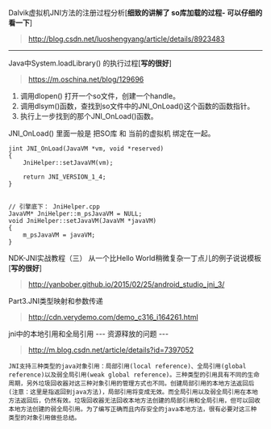 

Dalvik虚拟机JNI方法的注册过程分析[**细致的讲解了 so库加载的过程- 可以仔细的看一下**]
>  http://blog.csdn.net/luoshengyang/article/details/8923483

---

Java中System.loadLibrary() 的执行过程[**写的很好**]
>  https://m.oschina.net/blog/129696

1. 调用dlopen() 打开一个so文件，创建一个handle。
2. 调用dlsym()函数，查找到so文件中的JNI_OnLoad()这个函数的函数指针。
3. 执行上一步找到的那个JNI_OnLoad()函数。

JNI_OnLoad() 里面一般是 把SO库 和 当前的虚拟机 绑定在一起。

	jint JNI_OnLoad(JavaVM *vm, void *reserved)
	{
	    JniHelper::setJavaVM(vm);
	
	    return JNI_VERSION_1_4;
	}


	// 引擎底下： JniHelper.cpp
	JavaVM* JniHelper::m_psJavaVM = NULL;
	void JniHelper::setJavaVM(JavaVM *javaVM)
	{
	    m_psJavaVM = javaVM;
	}



NDK-JNI实战教程（三） 从一个比Hello World稍微复杂一丁点儿的例子说说模板[**写的很好**]  
>  http://yanbober.github.io/2015/02/25/android_studio_jni_3/


Part3.JNI类型映射和参数传递    
>http://cdn.verydemo.com/demo_c316_i164261.html


jni中的本地引用和全局引用 --- 资源释放的问题 --- 
>http://m.blog.csdn.net/article/details?id=7397052

	JNI支持三种类型的java对象引用：局部引用(local reference)、全局引用(global reference)以及弱全局引用(weak global reference)。三种类型的引用具有不同的生命周期，另外垃圾回收器对这三种对象引用的管理方式也不同。创建局部引用的本地方法返回后(注意：这里是指返回到java方法)，局部引用将变成无效。而全局引用以及弱全局引用在本地方法返回后，仍然有效。垃圾回收器无法回收本地方法创建的局部引用和全局引用，但可以回收本地方法创建的弱全局引用。为了编写正确而且内存安全的java本地方法，很有必要对这三种类型的对象引用做些总结。

